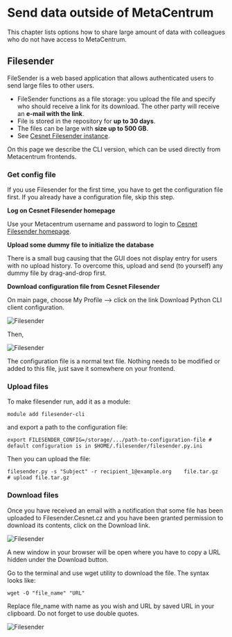 # Send data outside of MetaCentrum

This chapter lists options how to share large amount of data with colleagues who do not have access to MetaCentrum.

## Filesender

FileSender is a web based application that allows authenticated users to send large files to other users. 

- FileSender functions as a file storage: you upload the file and specify who should receive a link for its download. The other party will receive an **e-mail with the link**.
- File is stored in the repository for **up to 30 days**.
- The files can be large with **size up to 500 GB**.
- See [Cesnet Filesender instance](https://www.cesnet.cz/services/filesender/?lang=en).

On this page we describe the CLI version, which can be used directly from Metacentrum frontends.

### Get config file

If you use Filesender for the first time, you have to get the configuration file first. If you already have a configuration file, skip this step.

**Log on Cesnet Filesender homepage**

Use your Metacentrum username and password to login to [Cesnet Filesender homepage](https://filesender.cesnet.cz/).

**Upload some dummy file to initialize the database**

There is a small bug causing that the GUI does not display entry for users with no upload history. To overcome this, upload and send (to yourself) any dummy file by drag-and-drop first.

**Download configuration file from Cesnet Filesender**

On main page, choose My Profile --> click on the link Download Python CLI client configuration.

![Filesender](filesender_1.png)

Then,

![Filesender](filesender_2.png)

The configuration file is a normal text file. Nothing needs to be modified or added to this file, just save it somewhere on your frontend.

### Upload files

To make filesender run, add it as a module:

    module add filesender-cli

and export a path to the configuration file:

    export FILESENDER_CONFIG=/storage/.../path-to-configuration-file # default configuration is in $HOME/.filesender/filesender.py.ini

Then you can upload the file:

    filesender.py -s "Subject" -r recipient_1@example.org    file.tar.gz     # upload file.tar.gz

### Download files

Once you have received an email with a notification that some file has been uploaded to Filesender.Cesnet.cz and you have been granted permission to download its contents, click on the Download link.

![Filesender](filesender_3.png)

A new window in your browser will be open where you have to copy a URL hidden under the Download button.

Go to the terminal and use wget utility to download the file. The syntax looks like:

    wget -O "file_name" "URL"

Replace file\_name with name as you wish and URL by saved URL in your clipboard. Do not forget to use double quotes.

![Filesender](filesender_4.png) 

